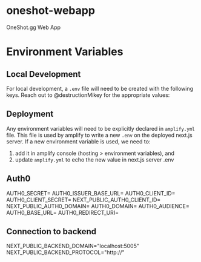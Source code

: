 # oneshot-webapp

OneShot.gg Web App

# Environment Variables

## Local Development
For local development, a `.env` file will need to be created with the following keys. Reach out to @destructionMikey for the appropriate values:

## Deployment
Any environment variables will need to be explicitly declared in `amplify.yml` file. This file is used by amplify to write a new `.env` on the deployed next.js server. If a new environment variable is used, we need to:
  1. add it in amplify console (hosting > environment variables), and
  2. update `amplify.yml` to echo the new value in next.js server .env

## Auth0

AUTH0_SECRET=
AUTH0_ISSUER_BASE_URL=
AUTH0_CLIENT_ID=
AUTH0_CLIENT_SECRET=
NEXT_PUBLIC_AUTH0_CLIENT_ID=
NEXT_PUBLIC_AUTH0_DOMAIN=
AUTH0_DOMAIN=
AUTH0_AUDIENCE=
AUTH0_BASE_URL=
AUTH0_REDIRECT_URI=

## Connection to backend
NEXT_PUBLIC_BACKEND_DOMAIN="localhost:5005"
NEXT_PUBLIC_BACKEND_PROTOCOL="http://"


